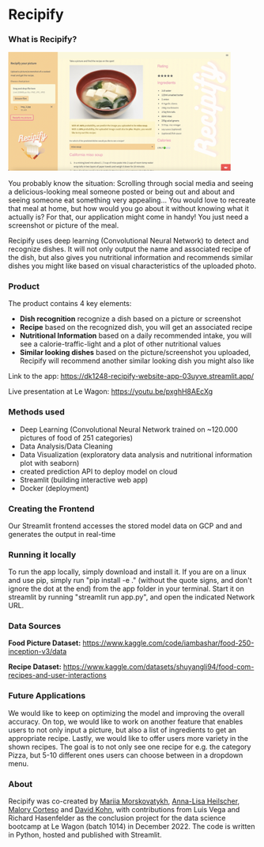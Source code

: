 # Recipify

### What is Recipify?
<img src="frontend/Screenshot_Recipify.png" alt="Screenshot_Recipify" width="450"/>

You probably know the situation: Scrolling through social media and seeing a delicious-looking meal someone posted or being out and about and seeing someone eat something very appealing...
You would love to recreate that meal at home, but how would you go about it without knowing what it actually is?
For that, our application might come in handy! You just need a screenshot or picture of the meal.

Recipify uses deep learning (Convolutional Neural Network) to detect and recognize dishes. It will not only output the name and associated recipe of the dish, but also gives you nutritional information and recommends similar dishes you might like based on visual characteristics of the uploaded photo.

### Product
The product contains 4 key elements:

  * **Dish recognition** recognize a dish based on a picture or screenshot
  * **Recipe** based on the recognized dish, you will get an associated recipe
  * **Nutritional Information** based on a daily recommended intake, you will see a calorie-traffic-light and a plot of other nutritional values
  * **Similar looking dishes** based on the picture/screenshot you uploaded, Recipify will recommend another similar looking dish you might also like

Link to the app: https://dk1248-recipify-website-app-03uyve.streamlit.app/

Live presentation at Le Wagon: https://youtu.be/pxghH8AEcXg

### Methods used
* Deep Learning (Convolutional Neural Network trained on ~120.000 pictures of food of 251 categories)
* Data Analysis/Data Cleaning
* Data Visualization (exploratory data analysis and nutritional information plot with seaborn)
* created prediction API to deploy model on cloud
* Streamlit (building interactive web app)
* Docker (deployment)

### Creating the Frontend
Our Streamlit frontend accesses the stored model data on GCP and and generates the output in real-time

### Running it locally
To run the app locally, simply download and install it. If you are on a linux and use pip, simply run "pip install -e ." (without the quote signs, and don't ignore the dot at the end) from the app folder in your terminal. Start it on streamlit by running "streamlit run app.py", and open the indicated Network URL.

### Data Sources
**Food Picture Dataset:** https://www.kaggle.com/code/iambashar/food-250-inception-v3/data

**Recipe Dataset:** https://www.kaggle.com/datasets/shuyangli94/food-com-recipes-and-user-interactions

### Future Applications
We would like to keep on optimizing the model and improving the overall accuracy. On top, we would like to work on another feature that enables users to not only input a picture, but also a list of ingredients to get an appropriate recipe. Lastly, we would like to offer users more variety in the shown recipes. The goal is to not only see one recipe for e.g. the category Pizza, but 5-10 different ones users can choose between in a dropdown menu.

### About
Recipify was co-created by [Mariia Morskovatykh](https://github.com/mariamorskovatykh), [Anna-Lisa Heilscher](https://github.com/lisahlschr), [Malory Corteso](https://github.com/mcorteso) and [David Kohn](https://github.com/dk1248), with contributions from Luis Vega and Richard Hasenfelder as the conclusion project for the data science bootcamp at Le Wagon (batch 1014) in December 2022. The code is written in Python, hosted and published with Streamlit.

